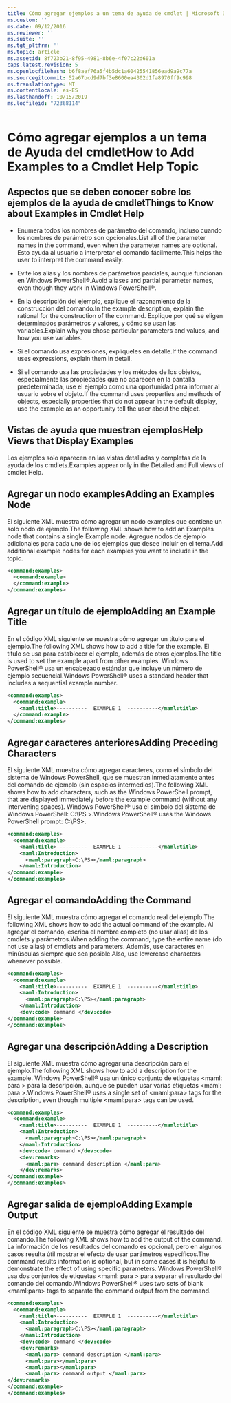 ```yaml
---
title: Cómo agregar ejemplos a un tema de ayuda de cmdlet | Microsoft Docs
ms.custom: ''
ms.date: 09/12/2016
ms.reviewer: ''
ms.suite: ''
ms.tgt_pltfrm: ''
ms.topic: article
ms.assetid: 8f723b21-8f95-4981-8b6e-4f07c22d601a
caps.latest.revision: 5
ms.openlocfilehash: b6f8aef76a5f4b5dc1a60425541856ead9a9c77a
ms.sourcegitcommit: 52a67bcd9d7bf3e8600ea4302d1fa8970ff9c998
ms.translationtype: MT
ms.contentlocale: es-ES
ms.lasthandoff: 10/15/2019
ms.locfileid: "72368114"
---
```

# <a name="how-to-add-examples-to-a-cmdlet-help-topic"></a><span data-ttu-id="019ad-102">Cómo agregar ejemplos a un tema de Ayuda del cmdlet</span><span class="sxs-lookup"><span data-stu-id="019ad-102">How to Add Examples to a Cmdlet Help Topic</span></span>

## <a name="things-to-know-about-examples-in-cmdlet-help"></a><span data-ttu-id="019ad-103">Aspectos que se deben conocer sobre los ejemplos de la ayuda de cmdlet</span><span class="sxs-lookup"><span data-stu-id="019ad-103">Things to Know about Examples in Cmdlet Help</span></span>

- <span data-ttu-id="019ad-104">Enumera todos los nombres de parámetro del comando, incluso cuando los nombres de parámetro son opcionales.</span><span class="sxs-lookup"><span data-stu-id="019ad-104">List all of the parameter names in the command, even when the parameter names are optional.</span></span> <span data-ttu-id="019ad-105">Esto ayuda al usuario a interpretar el comando fácilmente.</span><span class="sxs-lookup"><span data-stu-id="019ad-105">This helps the user to interpret the command easily.</span></span>

- <span data-ttu-id="019ad-106">Evite los alias y los nombres de parámetros parciales, aunque funcionan en Windows PowerShell®.</span><span class="sxs-lookup"><span data-stu-id="019ad-106">Avoid aliases and partial parameter names, even though they work in Windows PowerShell®.</span></span>

- <span data-ttu-id="019ad-107">En la descripción del ejemplo, explique el razonamiento de la construcción del comando.</span><span class="sxs-lookup"><span data-stu-id="019ad-107">In the example description, explain the rational for the construction of the command.</span></span> <span data-ttu-id="019ad-108">Explique por qué se eligen determinados parámetros y valores, y cómo se usan las variables.</span><span class="sxs-lookup"><span data-stu-id="019ad-108">Explain why you chose particular parameters and values, and how you use variables.</span></span>

- <span data-ttu-id="019ad-109">Si el comando usa expresiones, explíqueles en detalle.</span><span class="sxs-lookup"><span data-stu-id="019ad-109">If the command uses expressions, explain them in detail.</span></span>

- <span data-ttu-id="019ad-110">Si el comando usa las propiedades y los métodos de los objetos, especialmente las propiedades que no aparecen en la pantalla predeterminada, use el ejemplo como una oportunidad para informar al usuario sobre el objeto.</span><span class="sxs-lookup"><span data-stu-id="019ad-110">If the command uses properties and methods of objects, especially properties that do not appear in the default display, use the example as an opportunity tell the user about the object.</span></span>

## <a name="help-views-that-display-examples"></a><span data-ttu-id="019ad-111">Vistas de ayuda que muestran ejemplos</span><span class="sxs-lookup"><span data-stu-id="019ad-111">Help Views that Display Examples</span></span>

<span data-ttu-id="019ad-112">Los ejemplos solo aparecen en las vistas detalladas y completas de la ayuda de los cmdlets.</span><span class="sxs-lookup"><span data-stu-id="019ad-112">Examples appear only in the Detailed and Full views of cmdlet Help.</span></span>

## <a name="adding-an-examples-node"></a><span data-ttu-id="019ad-113">Agregar un nodo examples</span><span class="sxs-lookup"><span data-stu-id="019ad-113">Adding an Examples Node</span></span>

<span data-ttu-id="019ad-114">El siguiente XML muestra cómo agregar un nodo examples que contiene un solo nodo de ejemplo.</span><span class="sxs-lookup"><span data-stu-id="019ad-114">The following XML shows how to add an Examples node that contains a single Example node.</span></span> <span data-ttu-id="019ad-115">Agregue nodos de ejemplo adicionales para cada uno de los ejemplos que desee incluir en el tema.</span><span class="sxs-lookup"><span data-stu-id="019ad-115">Add additional example nodes for each examples you want to include in the topic.</span></span>

```xml
<command:examples>
  <command:example>
  </command:example>
</command:examples>
```

## <a name="adding-an-example-title"></a><span data-ttu-id="019ad-116">Agregar un título de ejemplo</span><span class="sxs-lookup"><span data-stu-id="019ad-116">Adding an Example Title</span></span>

<span data-ttu-id="019ad-117">En el código XML siguiente se muestra cómo agregar un título para el ejemplo.</span><span class="sxs-lookup"><span data-stu-id="019ad-117">The following XML shows how to add a title for the example.</span></span> <span data-ttu-id="019ad-118">El título se usa para establecer el ejemplo, además de otros ejemplos.</span><span class="sxs-lookup"><span data-stu-id="019ad-118">The title is used to set the example apart from other examples.</span></span> <span data-ttu-id="019ad-119">Windows PowerShell® usa un encabezado estándar que incluye un número de ejemplo secuencial.</span><span class="sxs-lookup"><span data-stu-id="019ad-119">Windows PowerShell® uses a standard header that includes a sequential example number.</span></span>

```xml
<command:examples>
  <command:example>
    <maml:title>----------  EXAMPLE 1  ----------</maml:title>
  </command:example>
</command:examples>
```

## <a name="adding-preceding-characters"></a><span data-ttu-id="019ad-120">Agregar caracteres anteriores</span><span class="sxs-lookup"><span data-stu-id="019ad-120">Adding Preceding Characters</span></span>

<span data-ttu-id="019ad-121">El siguiente XML muestra cómo agregar caracteres, como el símbolo del sistema de Windows PowerShell, que se muestran inmediatamente antes del comando de ejemplo (sin espacios intermedios).</span><span class="sxs-lookup"><span data-stu-id="019ad-121">The following XML shows how to add characters, such as the Windows PowerShell prompt, that are displayed immediately before the example command (without any intervening spaces).</span></span> <span data-ttu-id="019ad-122">Windows PowerShell® usa el símbolo del sistema de Windows PowerShell: C:\PS >.</span><span class="sxs-lookup"><span data-stu-id="019ad-122">Windows PowerShell® uses the Windows PowerShell prompt: C:\PS>.</span></span>

```xml
<command:examples>
  <command:example>
    <maml:title>----------  EXAMPLE 1  ----------</maml:title>
    <maml:Introduction>
      <maml:paragraph>C:\PS></maml:paragraph>
    </maml:Introduction>
</command:example>
</command:examples>
```

## <a name="adding-the-command"></a><span data-ttu-id="019ad-123">Agregar el comando</span><span class="sxs-lookup"><span data-stu-id="019ad-123">Adding the Command</span></span>

<span data-ttu-id="019ad-124">El siguiente XML muestra cómo agregar el comando real del ejemplo.</span><span class="sxs-lookup"><span data-stu-id="019ad-124">The following XML shows how to add the actual command of the example.</span></span> <span data-ttu-id="019ad-125">Al agregar el comando, escriba el nombre completo (no usar alias) de los cmdlets y parámetros.</span><span class="sxs-lookup"><span data-stu-id="019ad-125">When adding the command, type the entire name (do not use alias) of cmdlets and parameters.</span></span> <span data-ttu-id="019ad-126">Además, use caracteres en minúsculas siempre que sea posible.</span><span class="sxs-lookup"><span data-stu-id="019ad-126">Also, use lowercase characters whenever possible.</span></span>

```xml
<command:examples>
  <command:example>
    <maml:title>----------  EXAMPLE 1  ----------</maml:title>
    <maml:Introduction>
      <maml:paragraph>C:\PS></maml:paragraph>
    </maml:Introduction>
    <dev:code> command </dev:code>
</command:example>
</command:examples>
```

## <a name="adding-a-description"></a><span data-ttu-id="019ad-127">Agregar una descripción</span><span class="sxs-lookup"><span data-stu-id="019ad-127">Adding a Description</span></span>

<span data-ttu-id="019ad-128">El siguiente XML muestra cómo agregar una descripción para el ejemplo.</span><span class="sxs-lookup"><span data-stu-id="019ad-128">The following XML shows how to add a description for the example.</span></span> <span data-ttu-id="019ad-129">Windows PowerShell® usa un único conjunto de etiquetas \<maml: para > para la descripción, aunque se pueden usar varias etiquetas \<maml: para >.</span><span class="sxs-lookup"><span data-stu-id="019ad-129">Windows PowerShell® uses a single set of \<maml:para> tags for the description, even though multiple \<maml:para> tags can be used.</span></span>

```xml
<command:examples>
  <command:example>
    <maml:title>----------  EXAMPLE 1  ----------</maml:title>
    <maml:Introduction>
      <maml:paragraph>C:\PS></maml:paragraph>
    </maml:Introduction>
    <dev:code> command </dev:code>
    <dev:remarks>
      <maml:para> command description </maml:para>
    </dev:remarks>
</command:example>
</command:examples>
```

## <a name="adding-example-output"></a><span data-ttu-id="019ad-130">Agregar salida de ejemplo</span><span class="sxs-lookup"><span data-stu-id="019ad-130">Adding Example Output</span></span>

<span data-ttu-id="019ad-131">En el código XML siguiente se muestra cómo agregar el resultado del comando.</span><span class="sxs-lookup"><span data-stu-id="019ad-131">The following XML shows how to add the output of the command.</span></span> <span data-ttu-id="019ad-132">La información de los resultados del comando es opcional, pero en algunos casos resulta útil mostrar el efecto de usar parámetros específicos.</span><span class="sxs-lookup"><span data-stu-id="019ad-132">The command results information is optional, but in some cases it is helpful to demonstrate the effect of using specific parameters.</span></span> <span data-ttu-id="019ad-133">Windows PowerShell® usa dos conjuntos de etiquetas \<maml: para > para separar el resultado del comando del comando.</span><span class="sxs-lookup"><span data-stu-id="019ad-133">Windows PowerShell® uses two sets of blank \<maml:para> tags to separate the command output from the command.</span></span>

```xml
<command:examples>
  <command:example>
    <maml:title>----------  EXAMPLE 1  ----------</maml:title>
    <maml:Introduction>
      <maml:paragraph>C:\PS></maml:paragraph>
    </maml:Introduction>
    <dev:code> command </dev:code>
    <dev:remarks>
      <maml:para> command description </maml:para>
      <maml:para></maml:para>
      <maml:para></maml:para>
      <maml:para> command output </maml:para>
</dev:remarks>
</command:example>
</command:examples>
```